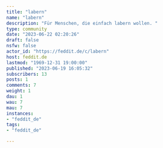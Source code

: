 ```yaml
---
title: "labern" 
name: "labern"
description: "Für Menschen, die einfach labern wollen. "
type: community
date: "2023-06-22 02:20:26"
draft: false
nsfw: false
actor_id: "https://feddit.de/c/labern"
host: feddit.de
lastmod: "1969-12-31 19:00:00"
published: "2023-06-19 16:05:32"
subscribers: 13
posts: 1
comments: 7
weight: 1
dau: 1
wau: 7
mau: 7
instances:
- "feddit_de"
tags: 
- "feddit_de"

---
```

